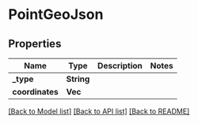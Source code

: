 # PointGeoJson

## Properties
Name | Type | Description | Notes
------------ | ------------- | ------------- | -------------
**_type** | **String** |  | 
**coordinates** | **Vec<f64>** |  | 

[[Back to Model list]](../README.md#documentation-for-models) [[Back to API list]](../README.md#documentation-for-api-endpoints) [[Back to README]](../README.md)


